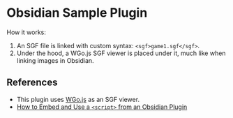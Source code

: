 # Obsidian Sample Plugin

How it works:

1. An SGF file is linked with custom syntax: `<sgf>game1.sgf</sgf>`.
1. Under the hood, a WGo.js SGF viewer is placed under it, much like when linking images in Obsidian.

## References

- This plugin uses [WGo.js](https://github.com/waltheri/wgo.js#board) as an SGF viewer.
- [How to Embed and Use a `<script>` from an Obsidian Plugin](https://stackoverflow.com/q/77224515/4756173)
